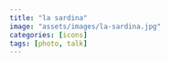```yaml
---
title: "la sardina"
image: "assets/images/la-sardina.jpg"
categories: [icons]
tags: [photo, talk]
---
```

